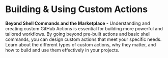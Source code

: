 # Building & Using Custom Actions

**Beyond Shell Commands and the Marketplace** - Understanding and creating custom GitHub Actions is essential for building more powerful and tailored workflows. By going beyond pre-built actions and basic shell commands, you can design custom actions that meet your specific needs. Learn about the different types of custom actions, why they matter, and how to build and use them effectively in your projects.
